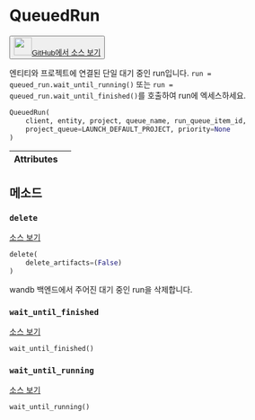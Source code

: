 
# QueuedRun

<p><button style={{display: 'flex', alignItems: 'center', backgroundColor: 'white', border: '1px solid #ddd', padding: '10px', borderRadius: '6px', cursor: 'pointer', boxShadow: '0 2px 3px rgba(0,0,0,0.1)', transition: 'all 0.3s'}}><a href='https://www.github.com/wandb/wandb/tree/v0.16.4/wandb/apis/public/jobs.py#L202-L405' style={{fontSize: '1.2em', display: 'flex', alignItems: 'center'}}><img src='https://github.githubassets.com/images/modules/logos_page/GitHub-Mark.png' height='32px' width='32px' style={{marginRight: '10px'}}/>GitHub에서 소스 보기</a></button></p>

엔티티와 프로젝트에 연결된 단일 대기 중인 run입니다. `run = queued_run.wait_until_running()` 또는 `run = queued_run.wait_until_finished()`를 호출하여 run에 엑세스하세요.

```python
QueuedRun(
    client, entity, project, queue_name, run_queue_item_id,
    project_queue=LAUNCH_DEFAULT_PROJECT, priority=None
)
```

| Attributes |  |
| :--- | :--- |

## 메소드

### `delete`

[소스 보기](https://www.github.com/wandb/wandb/tree/v0.16.4/wandb/apis/public/jobs.py#L326-L375)

```python
delete(
    delete_artifacts=(False)
)
```

wandb 백엔드에서 주어진 대기 중인 run을 삭제합니다.

### `wait_until_finished`

[소스 보기](https://www.github.com/wandb/wandb/tree/v0.16.4/wandb/apis/public/jobs.py#L316-L324)

```python
wait_until_finished()
```

### `wait_until_running`

[소스 보기](https://www.github.com/wandb/wandb/tree/v0.16.4/wandb/apis/public/jobs.py#L377-L402)

```python
wait_until_running()
```